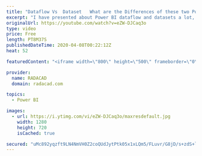 ```yaml
---
title: "Dataflow Vs  Dataset   What are the Differences of these two Power BI Components"
excerpt: "I have presented about Power BI dataflow and datasets a lot, and always one of the questions I get is: What is the difference between dataflow and dataset. So I thought better to explain it in a post and help everyone in that understanding. In this video, you will learn what the differences between these"
originalUrl: https://youtube.com/watch?v=eZW-DJCaq3o
type: video
price: Free
length: PT8M37S
publishedDateTime: 2020-04-08T00:22:12Z
heat: 52

featuredContent: "<iframe width=\"800\" height=\"500\" frameborder=\"0\" src=\"https://www.youtube.com/embed/eZW-DJCaq3o\" allow=\"accelerometer; autoplay; encrypted-media; gyroscope; picture-in-picture\" allowfullscreen></iframe>"

provider:
  name: RADACAD
  domain: radacad.com

topics:
  - Power BI

images:
  - url: https://i.ytimg.com/vi/eZW-DJCaq3o/maxresdefault.jpg
    width: 1280
    height: 720
    isCached: true

secured: "uMc892yqzft9LN4NmVH0Z2coQUdJytPtk05x1xLQm5/FLuvr/G8jD/s+zdS+lQ9sdE+MylR06rlMyZQzZgOYJNG5429K3N01GsH8Ef0nS8R+4Hu/YCFuFxe6vhbcwYjbZ4VUMtHma0QRqnqe1M/9O004WxQuruI4yYXB6Dp09jdUavpP5EF3zFXyLfQBADodRPMRw1aoqSHVKDoLAKt7HFP4+oucLF+Ay8sW1MV+BGv8MCMHvwotuMAHjbyNitIluGEiw3CpIfX116RO2lqQxtS+NetFSVlOZVdnn2EdtR5oTpmrJSCmyjd9UIMerml+pXj1mPsRuxAN8xxueK3IdpEPztzYN4O035Q7Oy7vFHEJQVjo0bpRx3eh6OEcO1gSkAsiUYauqAxfyQMj+SYYzZrCVFBcGtUKMWjT7vAIStM=;glmVAhOoTbXq5LFXSUgTJQ=="
---
```


